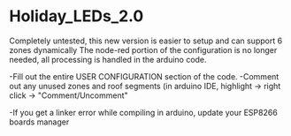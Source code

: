 # Holiday_LEDs_2.0
Completely untested, this new version is easier to setup and can support 6 zones dynamically
The node-red portion of the configuration is no longer needed, all processing is handled in the arduino code. 




-Fill out the entire USER CONFIGURATION section of the code.
   -Comment out any unused zones and roof segments (in arduino IDE, highlight -> right click ->  "Comment/Uncomment"

-If you get a linker error while compiling in arduino, update your ESP8266 boards manager


